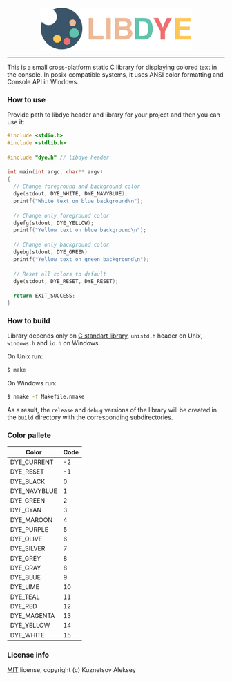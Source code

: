 <br>
<p align="center"><img width="350" src="img/logo.svg" alt="LIBDYE" /></p>
<hr>

This is a small cross-platform static C library for displaying colored text in the console. In posix-compatible systems, it uses ANSI color formatting and Console API in Windows.

### How to use

Provide path to libdye header and library for your project and then you can use it:

```c
#include <stdio.h>
#include <stdlib.h>

#include "dye.h" // libdye header

int main(int argc, char** argv)
{
  // Change foreground and background color
  dye(stdout, DYE_WHITE, DYE_NAVYBLUE);
  printf("White text on blue background\n");
  
  // Change only foreground color
  dyefg(stdout, DYE_YELLOW);
  printf("Yellow text on blue background\n");
  
  // Change only background color
  dyebg(stdout, DYE_GREEN)
  printf("Yellow text on green background\n");
  
  // Reset all colors to default
  dye(stdout, DYE_RESET, DYE_RESET);

  return EXIT_SUCCESS;
}
```

### How to build

Library depends only on [C standart library](https://en.wikipedia.org/wiki/C_standard_library), `unistd.h` header on Unix, `windows.h` and `io.h` on Windows.

On Unix run:
```bash
$ make
```

On Windows run:
```bat
$ nmake -f Makefile.nmake
```

As a result, the `release` and `debug` versions of the library will be created in the `build` directory with the corresponding subdirectories.

### Color pallete

| Color         | Code |
| ------------- | ---- |
| DYE_CURRENT   | -2   |
| DYE_RESET     | -1   |
| DYE_BLACK     | 0    |
| DYE_NAVYBLUE  | 1    |
| DYE_GREEN     | 2    |
| DYE_CYAN      | 3    |
| DYE_MAROON    | 4    |
| DYE_PURPLE    | 5    |
| DYE_OLIVE     | 6    |
| DYE_SILVER    | 7    |
| DYE_GREY      | 8    |
| DYE_GRAY      | 8    |
| DYE_BLUE      | 9    |
| DYE_LIME      | 10   |
| DYE_TEAL      | 11   |
| DYE_RED       | 12   |
| DYE_MAGENTA   | 13   |
| DYE_YELLOW    | 14   |
| DYE_WHITE     | 15   |

### License info

[MIT](https://en.wikipedia.org/wiki/MIT_License) license, copyright (c) Kuznetsov Aleksey

